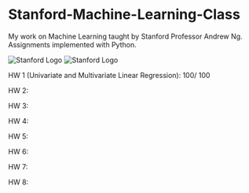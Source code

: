 # Stanford-Machine-Learning-Class

My work on Machine Learning taught by Stanford Professor Andrew Ng. Assignments implemented with Python.

![Stanford Logo](https://allvectorlogo.com/img/2016/11/stanford-university-logo.png)
![Stanford Logo](https://olimex.files.wordpress.com/2013/08/machinelearning.jpg)

HW 1 (Univariate and Multivariate Linear Regression): 100/ 100

HW 2: 

HW 3:

HW 4:

HW 5:

HW 6:

HW 7:

HW 8:
